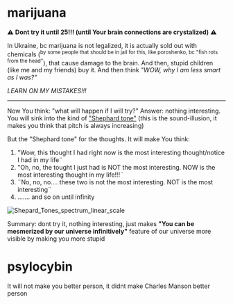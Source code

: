 # marijuana

⚠️ **Dont try it until 25!!! (until Your brain connections are crystalized)** ⚠️

In Ukraine, bc marijuana is not legalized, it is actually sold out with chemicals (<sup>by some people that should be in jail for this, like poroshenko, bc "fish rots from the head"</sup>), that cause damage to the brain. And then, stupid children (like me and my friends) buy it. And then think *"WOW, why I am less smart as I was?"*

*LEARN ON MY MISTAKES!!!*

--------

Now You think: "what will happen if I will try?"
Answer: nothing interesting. You will sink into the kind of ["Shephard tone"](https://en.m.wikipedia.org/wiki/Shepard_tone) (this is the sound-illusion, it makes you think that pitch is always increasing)

But the "Shephard tone" for the thoughts. It will make You think:
1. "Wow, this thought I had right now is the most interesting thought/notice I had in my life¨
2. "Oh, no, the tought I just had is NOT the most interesting. NOW is the most interesting thought in my life!!!¨
3. ¨No, no, no.... these two is not the most interesting. NOT is the most interesting¨
4. ....... and so on until infinity

![Shepard_Tones_spectrum_linear_scale](https://user-images.githubusercontent.com/7573215/233840358-6e453cb9-545d-4a61-b64c-ba4c280c66f3.png)

Summary: dont try it, nothing interesting, just makes **"You can be mesmerized by our universe infinitively"** feature of our universe more visible by making you more stupid

# psylocybin

It will not make you better person, it didnt make Charles Manson better person
